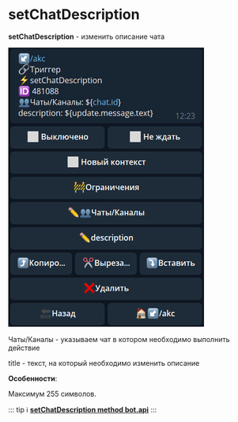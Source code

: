 # setChatDescription

**setChatDescription** - изменить описание чата

![](./1.png)

Чаты/Каналы - указываем чат в котором необходимо выполнить действие

title - текст, на который необходимо изменить описание



**Особенности**:

Максимум 255 символов.


::: tip ℹ️
[**setChatDescription method bot.api**](https://core.telegram.org/bots/api#setchatdescription)
:::






